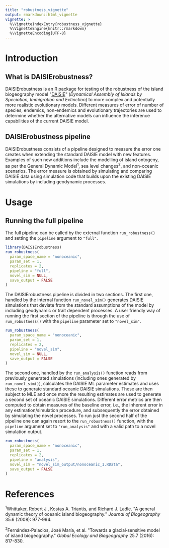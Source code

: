 ```yaml
---
title: "robustness_vignette"
output: rmarkdown::html_vignette
vignette: >
  %\VignetteIndexEntry{robustness_vignette}
  %\VignetteEngine{knitr::rmarkdown}
  %\VignetteEncoding{UTF-8}
---
```


# Introduction

## What is DAISIErobustness?
DAISIErobustness is an R package for testing of the robustness of the island biogeography model "[DAISIE](https://github.com/rsetienne/DAISIE)" (_Dynamical Assembly of Islands by Speciation, Immigration and Extinction_)  to more complex and potentially more realistic evolutionary models. Different measures of error of number of species, endemics, non-endemics and evolutionary trajectories are used to determine whether the alternative models can influence the inference capabilities of the current DAISIE model.

## DAISIErobustness pipeline
DAISIErobustness consists of a pipeline designed to measure the error one creates when extending the standard DAISIE model with new features. Examples of such new additions include the modelling of island ontogeny, as per the General Dynamic Model<sup>1</sup>, sea level changes<sup>2</sup>, and non-oceanic scenarios. The error measure is obtained by simulating and comparing DAISIE data using simulation code that builds upon the existing DAISIE simulations by including geodynamic processes.

# Usage
## Running the full pipeline
The full pipeline can be called by the external function `run_robustness()` and setting the `pipeline` argument to `"full"`.

```r
library(DAISIErobustness)
run_robustness(
  param_space_name = "nonoceanic",
  param_set = 1,
  replicates = 2,
  pipeline = "full",
  novel_sim = NULL,
  save_output = FALSE
)
```


The DAISIErobustness pipeline is divided in two sections. The first one, handled by the internal function `run_novel_sim()` generates DAISIE simulations that deviate from the standard assumptions of the model by including geodynamic or trait dependent processes. A user friendly way of running the first section of the pipeline is through the use of `run_robustness()` with the `pipeline` parameter set to `"novel_sim"`.


```r
run_robustness(
  param_space_name = "nonoceanic",
  param_set = 1,
  replicates = 2,
  pipeline = "novel_sim",
  novel_sim = NULL,
  save_output = FALSE
)
```

The second one, handled by the `run_analysis()` function reads from previously generated simulations (including ones generated by `run_novel_sim()`), calculates the DAISIE ML parameter estimates and uses these to generate standard oceanic DAISIE simulations. These are then subject to MLE and once more the resulting estimates are used to generate a second set of oceanic DAISIE simulations. Different error metrics are then computed to obtain measures of the baseline error, i.e., the inherent error in any estimation/simulation procedure, and subsequently the error obtained by simulating the novel processes.
To run just the second half of the pipeline one can again resort to the `run_robustness()` function, with the `pipeline` argument set to `"run_analysis"` and with a valid path to a novel simulation output.


```r
run_robustness(
  param_space_name = "nonoceanic",
  param_set = 1,
  replicates = 2,
  pipeline = "analysis",
  novel_sim = "novel_sim_output/nonoceanic_1.RData",
  save_output = FALSE
)
```

# References
<sup>1</sup>Whittaker, Robert J., Kostas A. Triantis, and Richard J. Ladle. "A general dynamic theory of oceanic island biogeography." _Journal of Biogeography_ 35.6 (2008): 977-994.

<sup>2</sup>Fernández‐Palacios, José María, et al. "Towards a glacial‐sensitive model of island biogeography." _Global Ecology and Biogeography_ 25.7 (2016): 817-830.
